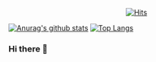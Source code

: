 
<div align=center>
	
[![Hits](https://hits.seeyoufarm.com/api/count/incr/badge.svg?url=https%3A%2F%2Fgithub.com%2Fzzsza)](https://hits.seeyoufarm.com)</div>
 
 
  [![Anurag's github stats](https://github-readme-stats.vercel.app/api?username=jyoonlee)](https://github.com/anuraghazra/github-readme-stats)
  [![Top Langs](https://github-readme-stats.vercel.app/api/top-langs/?username=jyoonlee&layout=compact)](https://github.com/anuraghazra/github-readme-stats)
  
  ### Hi there 👋


<!--
**jyoonlee/jyoonlee** is a ✨ _special_ ✨ repository because its `README.md` (this file) appears on your GitHub profile.

Here are some ideas to get you started:

- 🔭 I’m currently working on ...
- 🌱 I’m currently learning ...
- 👯 I’m looking to collaborate on ...
- 🤔 I’m looking for help with ...
- 💬 Ask me about ...
- 📫 How to reach me: ...
- 😄 Pronouns: ...
- ⚡ Fun fact: ...
-->
